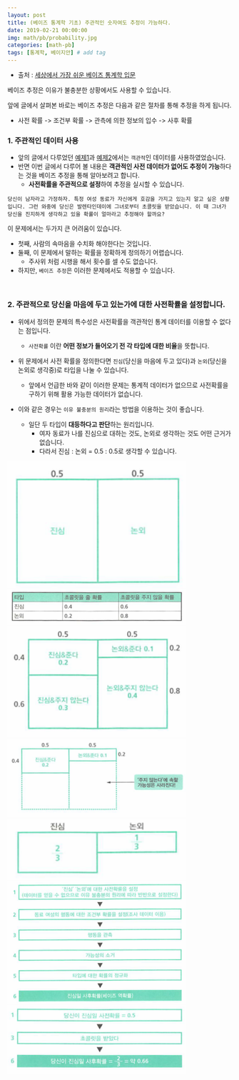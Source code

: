 ```yaml
---
layout: post
title: (베이즈 통계학 기초) 주관적인 숫자여도 추정이 가능하다.
date: 2019-02-21 00:00:00
img: math/pb/probability.jpg
categories: [math-pb] 
tags: [통계학, 베이지안] # add tag
---
```


+ 출처 : [세상에서 가장 쉬운 베이즈 통계학 입문](https://www.aladin.co.kr/shop/wproduct.aspx?ItemId=103947200)

베이즈 추정은 이유가 불충분한 상황에서도 사용할 수 있습니다.

앞에 글에서 살펴본 바로는 베이즈 추정은 다음과 같은 절차를 통해 추정을 하게 됩니다.

+ 사전 확률 -> 조건부 확률 -> 관측에 의한 정보의 입수 -> 사후 확률

### 1. 주관적인 데이터 사용

+ 앞의 글에서 다루었던 [예제1](https://gaussian37.github.io/math-pb-bayes-basic1/)과 [예제2](https://gaussian37.github.io/math-pb-bayes-basic2/)에서는 `객관적`인 데이터를 사용하였었습니다.
+ 반면 이번 글에서 다루어 볼 내용은 **객관적인 사전 데이터가 없어도 추정이 가능**하다는 것을 베이즈 추정을 통해 알아보려고 합니다.
  + **사전확률을 주관적으로 설정**하여 추정을 실시할 수 있습니다.
  
```
당신이 남자라고 가정하자. 특정 여성 동료가 자신에게 호감을 가지고 있는지 알고 싶은 상황입니다. 그런 와중에 당신은 발렌타인데이에 그녀로부터 초콜릿을 받았습니다. 이 때 그녀가 당신을 진지하게 생각하고 있을 확률이 얼마라고 추정해야 할까요?
```

이 문제에서는 두가지 큰 어려움이 있습니다.
+ 첫째, 사람의 속마음을 수치화 해야한다는 것입니다.
+ 둘째, 이 문제에서 말하는 확률을 정확하게 정의하기 어렵습니다.
  + 주사위 처럼 시행을 해서 횟수를 셀 수도 없습니다.
+ 하지만, `베이즈 추정`은 이러한 문제에서도 적용할 수 있습니다.

<br>

### 2. 주관적으로 당신을 마음에 두고 있는가에 대한 사전확률을 설정합니다.

+ 위에서 정의한 문제의 특수성은 사전확률을 객관적인 통계 데이터를 이용할 수 없다는 점입니다.
    + `사전확률` 이란 **어떤 정보가 들어오기 전 각 타입에 대한 비율**을 뜻합니다.
+ 위 문제에서 사전 확률을 정의한다면 `진심`(당신을 마음에 두고 있다)과 `논외`(당신을 논외로 생각중)로 타입을 나눌 수 있습니다.
    + 앞에서 언급한 바와 같이 이러한 문제는 통계적 데이터가 없으므로 사전확률을 구하기 위해 활용 가능한 데이터가 없습니다.
    
+ 이와 같은 경우는 `이유 불충분의 원리`라는 방법을 이용하는 것이 좋습니다.
    + 일단 두 타입이 **대등하다고 판단**하는 원리입니다.
        + 여자 동료가 나를 진심으로 대하는 것도, 논외로 생각하는 것도 어떤 근거가 없습니다.
        + 다라서 진심 : 논외 = 0.5 : 0.5로 생각할 수 있습니다.

<img src="../assets/img/math/pb/bayes-basic3/3-1.PNG" alt="Drawing" style="width: 400px;"/>



<img src="../assets/img/math/pb/bayes-basic3/3-2.PNG" alt="Drawing" style="width: 400px;"/>

<img src="../assets/img/math/pb/bayes-basic3/3-3.PNG" alt="Drawing" style="width: 400px;"/>

<img src="../assets/img/math/pb/bayes-basic3/3-4.PNG" alt="Drawing" style="width: 400px;"/>

<img src="../assets/img/math/pb/bayes-basic3/3-5.PNG" alt="Drawing" style="width: 400px;"/>

<img src="../assets/img/math/pb/bayes-basic3/3-6.PNG" alt="Drawing" style="width: 400px;"/>

<img src="../assets/img/math/pb/bayes-basic3/3-7.PNG" alt="Drawing" style="width: 400px;"/>
